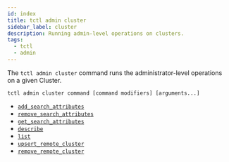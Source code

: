 ```yaml
---
id: index
title: tctl admin cluster
sidebar_label: cluster
description: Running admin-level operations on clusters.
tags:
  - tctl
  - admin
---
```


The `tctl admin cluster` command runs the administrator-level operations on a given Cluster.

`tctl admin cluster command [command modifiers] [arguments...]`

- [`add_search_attributes`](/tctl-v1/admin/cluster/add-search-attributes)
- [`remove_search_attributes`](/tctl-v1/admin/cluster/remove-search-attributes)
- [`get_search_attributes`](/tctl-v1/admin/cluster/get-search-attributes)
- [`describe`](/tctl-v1/admin/cluster/describe)
- [`list`](/tctl-v1/admin/cluster/list)
- [`upsert_remote_cluster`](/tctl-v1/admin/cluster/upsert-remote-cluster)
- [`remove_remote_cluster`](/tctl-v1/admin/cluster/upsert-remote-cluster)
